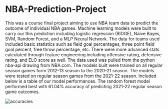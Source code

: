 # NBA-Prediction-Project

This was a course final project aiming to use NBA team data to predict the outcome of individual NBA games. Machine learning models were built to carry our this prediction including logistic regression (RIDGE), Naive Bayes, SVM, Random Forest, and a MLP Neural Network. The data for teams used included basic statistics such as field goal percentages, three point field goal percent, free throw percentage, etc. There were more advanced stats calculated through feature engineering including offensive rating, defensive rating, and ELO score as well. The data used was pulled from the python nba-api drawing from NBA.com. The models built were trained on all regular season games form 2012-13 season to the 2020-21 season. The models were tested on regular season games from the 2021-22 season. Included below is a table of our model performances. The random forest model performed best with 61.04% accuracy of predicting 2021-22 regular season game outcomes.

![accuracies](https://github.com/Owenp25/NBA-Prediction-Project/assets/77632947/e3eff7ff-7466-4e53-b6c2-4e9716504e5f)
